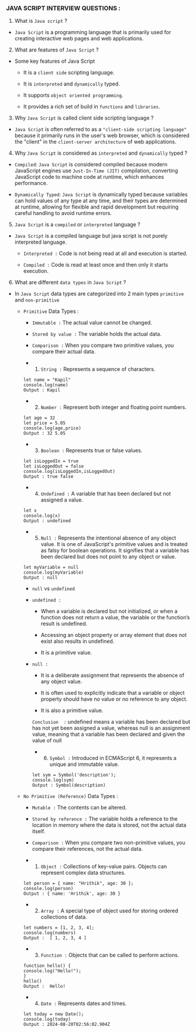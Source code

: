 ### JAVA SCRIPT INTERVIEW QUESTIONS :

1. What is `Java script` ?

  - `Java Script` is a programming language that is primarily used for creating interactive  web pages and web applications.

2. What are features of `Java Script` ?

  - Some key features of Java Script 

    - It is a `client side` scripting language.

    - It is `interpreted` and `dynamically` typed.

    - It supports `object oriented programming`.

    - It provides a rich set of build in `functions` and `libraries`.

  3. Why `Java Script` is called client side scripting language ?

  - `Java Script` is often referred to as a `"client-side scripting language"` because it primarily runs in the user's web browser, which is considered the "client" in the `client-server architecture` of web applications.

  4. Why `Java Script` is considered as `interpreted` and `dynamically` typed ?

  - `Compiled`: `Java Script` is considered compiled because modern JavaScript engines use `Just-In-Time (JIT)` compilation, converting JavaScript code to machine code at runtime, which enhances performance.

  - `Dynamically Typed`: `Java Script` is dynamically typed because variables can hold values of any type at any time, and their types are determined at runtime, allowing for flexible and rapid development but requiring careful handling to avoid runtime errors.

  5. `Java Script`  is a `compiled` or `interpreted` language ?

  - `Java Script` is a compiled language but java script is not purely interpreted language.

    - `Interpreted :` Code is not being read at all and execution is started.

    - `Compiled :` Code is read at least once and then only it starts execution. 

  6. What are different `data types` in `Java Script` ?  

  - In `Java Script`  data types are categorized into 2 main types `primitive` and `non-primitive`

    - `Primitive` Data Types :

       - `Immutable :` The actual value cannot be changed.

       - `Stored by value :` The variable holds the actual data.

       - `Comparison :` When you compare two primitive values, you compare their actual data.


      - 1. `String :` Represents a sequence of characters.

      ```
      let name = "Kapil"
      console.log(name)
      Output : Kapil 
      ```

      - 2. `Number :` Represent both integer and floating point numbers.

      ```
      let age = 32
      let price = 5.05
      console.log(age,price)
      Output : 32 5.05 
      ```

      - 3. `Boolean :` Represents true or false values.
      
      ```
      let isLoggedIn = true
      let isLoggedOut = false
      console.log(isLoggedIn,isLoggedOut)
      Output : true false
      ```

      - 4. `Undefined :` A variable that has been declared but not assigned a value.
      
      ```
      let x 
      console.log(x)
      Output : undefined
       ```

      - 5. `Null :` Represents the intentional absence of any object value.   It is one of JavaScript's primitive values and is treated as falsy for boolean operations. It signifies that a variable has been declared but does not point to any object or value.

      ```
      let myVariable = null
      console.log(myVariable)
      Output : null
      ```

      - `null` vs `undefined` 

      - `undefined :`

        - When a variable is declared but not initialized, or when a function does not return a value, the variable or the function’s result is undefined.

        - Accessing an object property or array element that does not exist also results in undefined.

        - It is a primitive value.

      - `null :`

        - It is a deliberate assignment that represents the absence of any object value.

        - It is often used to explicitly indicate that a variable or object property should have no value or no reference to any object.

        - It is also a primitive value.

        `Conclusion  :` undefined means a variable has been declared but has not yet been assigned a value, whereas null is an assignment value, meaning that a variable has been declared and given the value of null 


        - 6. `Symbol :` Introduced in ECMAScript 6, it represents a unique and immutable value.

        ```
        let sym = Symbol('description');
        console.log(sym)
        Output : Symbol(description)
        ``` 

    - `No Primitive (Reference)` Data Types : 

       - `Mutable :` The contents can be altered.

       - `Stored by reference :` The variable holds a reference to the location in memory where the data is stored, not the actual data itself.

       - `Comparison :` When you compare two non-primitive values, you compare their references, not the actual data.

      - 1. `Object :` Collections of key-value pairs. Objects can represent complex data structures.

      ```
      let person = { name: "Hrithik", age: 30 };
      console.log(person)
      Output : { name: 'Hrithik', age: 30 }
      ```

      - 2. `Array :` A special type of object used for storing ordered collections of data.

      ```
      let numbers = [1, 2, 3, 4];
      console.log(numbers)
      Output :  [ 1, 2, 3, 4 ]
      ```

      - 3. `Function :` Objects that can be called to perform actions.

      ```
      function hello() {
      console.log("Hello!");
      }
      hello()
      Output :  Hello!
      ```

      - 4. `Date :` Represents dates and times.

      ```
      let today = new Date();
      console.log(today)
      Output : 2024-08-20T02:56:02.904Z
      ```


    







      


